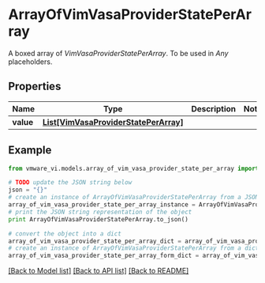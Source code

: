 # ArrayOfVimVasaProviderStatePerArray

A boxed array of *VimVasaProviderStatePerArray*. To be used in *Any* placeholders. 

## Properties
Name | Type | Description | Notes
------------ | ------------- | ------------- | -------------
**value** | [**List[VimVasaProviderStatePerArray]**](VimVasaProviderStatePerArray.md) |  | 

## Example

```python
from vmware_vi.models.array_of_vim_vasa_provider_state_per_array import ArrayOfVimVasaProviderStatePerArray

# TODO update the JSON string below
json = "{}"
# create an instance of ArrayOfVimVasaProviderStatePerArray from a JSON string
array_of_vim_vasa_provider_state_per_array_instance = ArrayOfVimVasaProviderStatePerArray.from_json(json)
# print the JSON string representation of the object
print ArrayOfVimVasaProviderStatePerArray.to_json()

# convert the object into a dict
array_of_vim_vasa_provider_state_per_array_dict = array_of_vim_vasa_provider_state_per_array_instance.to_dict()
# create an instance of ArrayOfVimVasaProviderStatePerArray from a dict
array_of_vim_vasa_provider_state_per_array_form_dict = array_of_vim_vasa_provider_state_per_array.from_dict(array_of_vim_vasa_provider_state_per_array_dict)
```
[[Back to Model list]](../README.md#documentation-for-models) [[Back to API list]](../README.md#documentation-for-api-endpoints) [[Back to README]](../README.md)


